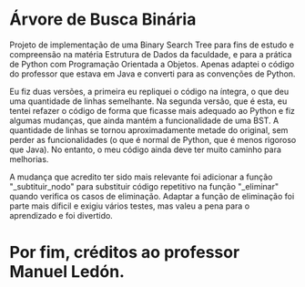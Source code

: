 # Árvore de Busca Binária

Projeto de implementação de uma Binary Search Tree para fins de estudo e compreensão na matéria Estrutura de Dados da faculdade, e para a prática de Python com Programação Orientada a Objetos. Apenas adaptei o código do professor que estava em Java e converti para as convenções de Python.

Eu fiz duas versões, a primeira eu repliquei o código na íntegra, o que deu uma quantidade de linhas semelhante. Na segunda versão, que é esta, eu tentei refazer o código de forma que ficasse mais adequado ao Python e fiz algumas mudanças, que ainda mantém a funcionalidade de uma BST. A quantidade de linhas se tornou aproximadamente metade do original, sem perder as funcionalidades (o que é normal de Python, que é menos rigoroso que Java). No entanto, o meu código ainda deve ter muito caminho para melhorias.

A mudança que acredito ter sido mais relevante foi adicionar a função "_subtituir_nodo" para substituir código repetitivo na função "_eliminar" quando verifica os casos de eliminação. Adaptar a função de eliminação foi parte mais díficil e exigiu vários testes, mas valeu a pena para o aprendizado e foi divertido.

# Por fim, créditos ao professor Manuel Ledón.
